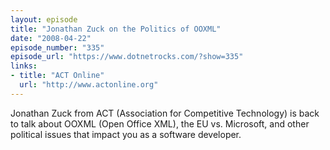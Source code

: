 ```yaml
---
layout: episode
title: "Jonathan Zuck on the Politics of OOXML"
date: "2008-04-22"
episode_number: "335"
episode_url: "https://www.dotnetrocks.com/?show=335"
links:
- title: "ACT Online"
  url: "http://www.actonline.org"
---
```


Jonathan Zuck from ACT (Association for Competitive Technology) is back to talk about OOXML (Open Office XML), the EU vs. Microsoft, and other political issues that impact you as a software developer.
